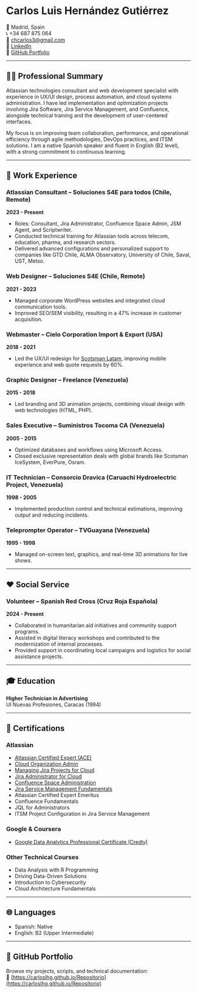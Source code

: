 # Carlos Luis Hernández Gutiérrez

📍 Madrid, Spain  
📞 +34 687 875 064  
📧 chcarlos3@gmail.com  
🔗 [LinkedIn](https://linkedin.com/in/carloslhg)  
🔗 [GitHub Portfolio](https://carloslhg.github.io/Repositorio)

---

## 👨‍💻 Professional Summary

Atlassian technologies consultant and web development specialist with experience in UX/UI design, process automation, and cloud systems administration. I have led implementation and optimization projects involving Jira Software, Jira Service Management, and Confluence, alongside technical training and the development of user-centered interfaces. 

My focus is on improving team collaboration, performance, and operational efficiency through agile methodologies, DevOps practices, and ITSM solutions. I am a native Spanish speaker and fluent in English (B2 level), with a strong commitment to continuous learning.

---

## 💼 Work Experience

### Atlassian Consultant – Soluciones S4E para todos (Chile, Remote)  
**2023 - Present**
- Roles: Consultant, Jira Administrator, Confluence Space Admin, JSM Agent, and Scriptwriter.
- Conducted technical training for Atlassian tools across telecom, education, pharma, and research sectors.
- Delivered advanced configurations and personalized support to companies like GTD Chile, ALMA Observatory, University of Chile, Saval, UST, Metso.

### Web Designer – Soluciones S4E (Chile, Remote)  
**2021 - 2023**
- Managed corporate WordPress websites and integrated cloud communication tools.
- Improved SEO/SEM visibility, resulting in a 47% increase in customer acquisition.

### Webmaster – Cielo Corporation Import & Export (USA)  
**2018 - 2021**
- Led the UX/UI redesign for [Scotsman Latam](https://scotsmanlatam.com), improving mobile experience and web quote requests by 60%.

### Graphic Designer – Freelance (Venezuela)  
**2015 - 2018**
- Led branding and 3D animation projects, combining visual design with web technologies (HTML, PHP).

### Sales Executive – Suministros Tocoma CA (Venezuela)  
**2005 - 2015**
- Optimized databases and workflows using Microsoft Access.
- Closed exclusive representation deals with global brands like Scotsman IceSystem, EverPure, Osram.

### IT Technician – Consorcio Dravica (Caruachi Hydroelectric Project, Venezuela)  
**1998 - 2005**
- Implemented production control and technical estimations, improving output and reducing incidents.

### Teleprompter Operator – TVGuayana (Venezuela)  
**1995 - 1998**
- Managed on-screen text, graphics, and real-time 3D animations for live shows.

---

## ❤️ Social Service

### Volunteer – Spanish Red Cross (Cruz Roja Española)  
**2024 - Present**  
- Collaborated in humanitarian aid initiatives and community support programs.  
- Assisted in digital literacy workshops and contributed to the modernization of internal processes.  
- Provided support in coordinating local campaigns and logistics for social assistance projects.

---

## 🎓 Education

**Higher Technician in Advertising**  
UI Nuevas Profesiones, Caracas (1994)

---

## 🏅 Certifications

### Atlassian
- [Atlassian Certified Expert (ACE)](https://cp.certmetrics.com/atlassian/en/public/badge/c?id=AT00235075)
- [Cloud Organization Admin](https://cp.certmetrics.com/atlassian/en/public/badge/r?id=262966&date=2024-1-30)
- [Managing Jira Projects for Cloud](https://cp.certmetrics.com/atlassian/en/public/badge/c?id=557058:708d623c-a4cf-448f-900b-27999a96abda&ccat=52&date=2023-11-13)
- [Jira Administrator for Cloud](https://cp.certmetrics.com/atlassian/en/public/badge/c?id=557058:708d623c-a4cf-448f-900b-27999a96abda&ccat=30&date=2023-12-12)
- [Confluence Space Administration](https://cp.certmetrics.com/atlassian/en/public/badge/c?id=557058:708d623c-a4cf-448f-900b-27999a96abda&ccat=26&date=2024-1-24)
- [Jira Service Management Fundamentals](https://cp.certmetrics.com/atlassian/en/public/badge/c?id=557058:708d623c-a4cf-448f-900b-27999a96abda&ccat=35&date=2024-1-30)
- Atlassian Certified Expert Emeritus
- Confluence Fundamentals
- JQL for Administrators
- ITSM Project Configuration in Jira Service Management

### Google & Coursera
- [Google Data Analytics Professional Certificate (Credly)](https://www.credly.com/badges/cbad0341-3222-41a8-ad27-15d5d05f284f/linked_in_profile?trk=public_profile_certification-title)

### Other Technical Courses
- Data Analysis with R Programming  
- Driving Data-Driven Solutions  
- Introduction to Cybersecurity  
- Cloud Architecture Fundamentals

---

## 🌐 Languages

- Spanish: Native  
- English: B2 (Upper Intermediate)

---

## 📂 GitHub Portfolio

Browse my projects, scripts, and technical documentation:  
🔗 [https://carloslhg.github.io/Repositorio](https://carloslhg.github.io/Repositorio)
